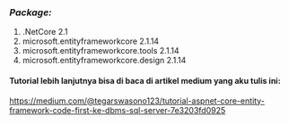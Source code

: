### <i>Package:</i>
<ol>
  <li>.NetCore 2.1</li>
  <li>microsoft.entityframeworkcore 2.1.14</li>
  <li>microsoft.entityframeworkcore.tools 2.1.14</li>
  <li>microsoft.entityframeworkcore.design 2.1.14</li>
</ol>


#### Tutorial lebih lanjutnya bisa di baca di artikel medium yang aku tulis ini:
https://medium.com/@tegarswasono123/tutorial-aspnet-core-entity-framework-code-first-ke-dbms-sql-server-7e3203fd0925
